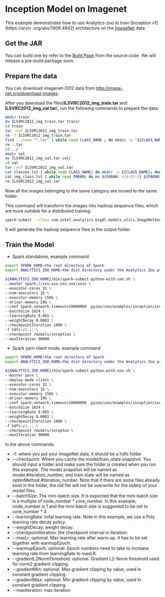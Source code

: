 # Inception Model on Imagenet
This example demonstrates how to use Analytics-zoo to train [Inception v1](https://arxiv
.org/abs/1409.4842) architecture on the [ImageNet](http://image-net.org/index) data.
## Get the JAR
You can build one by refer to the
[Build Page](https://analytics-zoo.github.io/master/#ScalaUserGuide/install/#download-analytics-zoo-source) from the source code. We
will release a pre-build package soon.

## Prepare the data
You can download imagenet-2012 data from <http://image-net.org/download-images>.
 
After you download the files(**ILSVRC2012_img_train.tar** and **ILSVRC2012_img_val.tar**), 
run the following commands to prepare the data.

```bash
mkdir train
mv ILSVRC2012_img_train.tar train/
cd train
tar -xvf ILSVRC2012_img_train.tar
rm -f ILSVRC2012_img_train.tar
find . -name "*.tar" | while read CLASS_NAME ; do mkdir -p "${CLASS_NAME%.tar}"; tar -xvf "${CLASS_NAME}" -C "${CLASS_NAME%.tar}"; done
rm *.tar
cd ../
mkdir val
mv ILSVRC2012_img_val.tar val/
cd val
tar -xvf ILSVRC2012_img_val.tar
cat classes.lst | while read CLASS_NAME; do mkdir -p ${CLASS_NAME}; done
cat img_class.lst | while read PARAM; do mv ${PARAM/ n[0-9]*/} ${PARAM/ILSVRC*JPEG /}; done
rm ILSVRC2012_img_val.tar
```

Now all the images belonging to the same category are moved to the same folder.

This command will transform the images into hadoop sequence files, which are 
more suitable for a distributed training.

```bash
spark-submit --class com.intel.analytics.bigdl.models.utils.ImageNetSeqFileGenerator bigdl-VERSION-jar-with-dependencies.jar -f imagenet_folder -o output_folder -p cores_number
```

It will generate the hadoop sequence files in the output folder.




## Train the Model
* Spark standalone, example command
```bash
export SPARK_HOME=the root directory of Spark
export ANALYTICS_ZOO_HOME=the dist directory under the Analytics Zoo project

${ANALYTICS_ZOO_HOME}/bin/spark-submit-python-with-zoo.sh \
--master spark://xxx.xxx.xxx.xxx:xxxx \  
--executor-cores 32 \  
--num-executors 16 \  
--executor-memory 150G \ 
--driver-memory 20G \ 
--conf spark.network.timeout=10000000  pyzoo/zoo/examples/inception/inception.py \ 
--batchSize 1024 \
--learningRate 0.065 \
--weightDecay 0.0002 \
--checkpointIteration 1000 \ 
-f hdfs://... \
--checkpoint /models/inception \ 
--maxIteration 90000
```

* Spark yarn client mode, example command
```bash
export SPARK_HOME=the root directory of Spark
export ANALYTICS_ZOO_HOME=the dist directory under the Analytics Zoo project

${ANALYTICS_ZOO_HOME}/bin/spark-submit-python-with-zoo.sh \
--master yarn \
--deploy-mode client \
--executor-cores 32 \
--num-executors 16 \ 
--executor-memory 150G \ 
--driver-memory 20G \ 
--conf spark.network.timeout=10000000  pyzoo/zoo/examples/inception/inception.py \ 
--batchSize 1024 \
--learningRate 0.065 \
--weightDecay 0.0002 \
--checkpointIteration 1000 \ 
-f hdfs://... \
--checkpoint /models/incepton \ 
--maxIteration 90000
```

In the above commands
* -f: where you put your ImageNet data, it should be a hdfs folder
* --checkpoint: Where you cache the model/train_state snapshot. You should input a folder and
make sure the folder is created when you run this example. The model snapshot will be named as
model.#iteration_number, and train state will be named as optimMethod.#iteration_number. Note that if
there are some files already exist in the folder, the old file will not be overwrite for the
safety of your model files.
* --batchSize: The mini-batch size. It is expected that the mini-batch size is a multiple of node_number *
core_number. In this example, node_number is 1 and the mini-batch size is suggested to be set to core_number * 4
* --learningRate: inital learning rate. Note in this example, we use a Poly learning rate decay
policy.
* --weightDecay: weight decay.
* --checkpointIteration: the checkpoint interval in iteration.
* --maxLr: optional. Max learning rate after warm up. It has to be set together with warmupEpoch.
* --warmupEpoch: optional. Epoch numbers need to take to increase learning rate from learningRate to maxLR.
* --gradientL2NormThreshold: optional. Gradient L2-Norm threshold used for norm2 gradient clipping.
* --gradientMin: optional. Max gradient clipping by value, used in constant gradient clipping.
* --gradientMax: optional. Min gradient clipping by value, used in constant gradient clipping.
* --maxIteration: max iteration
